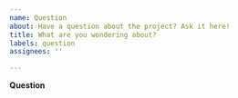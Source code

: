 ```yaml
---
name: Question
about: Have a question about the project? Ask it here!
title: What are you wondering about?
labels: question
assignees: ''

---
```


<!--
If you're new to the project, welcome!

All new issues will be discussed and organized during triage, at our standup.
Feel free to attend the next scheduled one after you submit yours if you'd like
to discuss it; for more information, see our wiki:
https://github.com/enarx/enarx/wiki
-->

**Question**
<!--What are you wondering about? Provide as much detail as you feel is
necessary. We'll try and answer within our abilities to do so!-->
